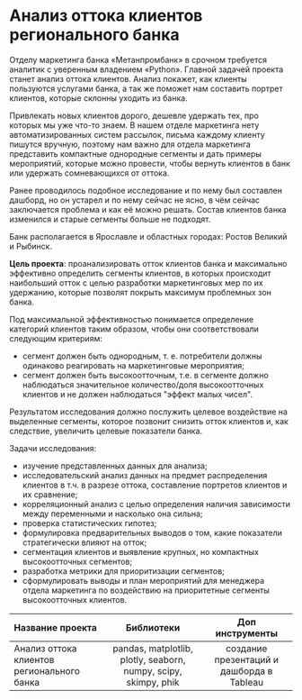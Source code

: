 # Анализ оттока клиентов регионального банка

Отделу маркетинга банка «Метанпромбанк» в срочном требуется аналитик с уверенным владением «Python». Главной задачей проекта станет анализ оттока клиентов. Анализ покажет, как клиенты пользуются услугами банка, а так же поможет нам составить портрет клиентов, которые склонны уходить из банка.

Привлекать новых клиентов дорого, дешевле удержать тех, про которых мы уже что-то знаем. В нашем отделе маркетинга нету автоматизированных систем рассылок, письма каждому клиенту пишутся вручную, поэтому нам важно для отдела маркетинга представить компактные однородные сегменты и дать примеры мероприятий, которые можно провести, чтобы вернуть клиентов в банк или удержать сомневающихся от оттока.

Ранее проводилось подобное исследование и по нему был составлен дашборд, но он устарел и по нему сейчас не ясно, в чём сейчас заключается проблема и как её можно решать. Состав клиентов банка изменился и старые сегменты больше не подходят.

Банк располагается в Ярославле и областных городах: Ростов Великий и Рыбинск.

**Цель проекта**: проанализировать отток клиентов банка и максимально эффективно определить сегменты клиентов, в которых происходит наибольший отток с целью разработки маркетинговых мер по их удержанию, которые позволят покрыть максимум проблемных зон банка.

Под максимальной эффективностью понимается определение категорий клиентов таким образом, чтобы они соответствовали следующим критериям:
- сегмент должен быть однородным, т. е. потребители должны одинаково реагировать на маркетинговые мероприятия;
- сегмент должен быть высокоотточным, т.е. в сегменте должно наблюдаться значительное количество/доля высокоотточных клиентов и не должен наблюдаться "эффект малых чисел".

Результатом исследования должно послужить целевое воздействие на выделенные сегменты, которое позвонит снизить отток клиентов и, как следствие, увеличить целевые показатели банка.

Задачи исследования:
- изучение представленных данных для анализа;
- исследовательский анализ данных на предмет распределения клиентов в т.ч. в разрезе оттока, составление портретов клиентов и их сравнение;
- корреляционный анализ с целью определения наличия зависимости между переменными и насколько она сильна;
- проверка статистических гипотез;
- формулировка предварительных выводов о том, какие показатели стратегически влияют на отток;
- сегментация клиентов и выявление крупных, но компактных высокоотточных сегментов;
- разработка метрики для приоритизации сегментов;
- сформулировать выводы и план мероприятий для менеджера отдела маркетинга по воздействию на приоритетные сегменты высокоотточных клиентов.

|Название проекта| Библиотеки | Доп инструменты |
|:--| :--: | :--: | 
|Анализ оттока клиентов регионального банка| pandas, matplotlib, plotly, seaborn, numpy, scipy, skimpy, phik  | создание презентаций и дашборда в Tableau |
